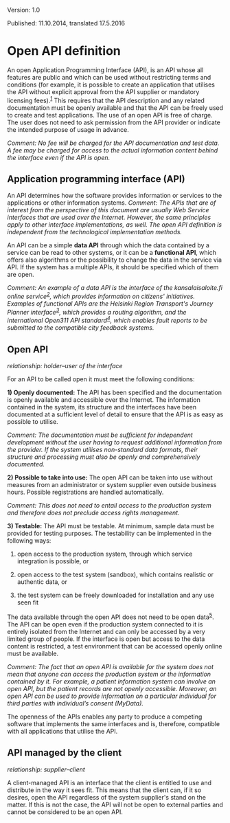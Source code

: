 Version: 1.0

Published: 11.10.2014, translated 17.5.2016



# Open API definition

An open Application Programming Interface (API), is an API whose all features are public and which can be used without restricting terms and conditions (for example, it is possible to create an application that utilises the API without explicit approval from the API supplier or mandatory licensing fees).<sup>[1]</sup> This requires that the API description and any related documentation must be openly available and that the API can be freely used to create and test applications. The use of an open API is free of charge. The user does not need to ask permission from the API provider or indicate the intended purpose of usage in advance.

<i>Comment: No fee will be charged for the API documentation and test data. A fee may be charged for access to the actual information content behind the interface even if the API is open.</i>

## Application programming interface (API)

An API determines how the software provides information or services to the applications or other information systems.
<i>Comment: The APIs that are of interest from the perspective of this document are usually Web Service interfaces that are used over the Internet. However, the same principles apply to other interface implementations, as well. The open API definition is independent from the technological implementation methods.</i>

An API can be a simple **data API** through which the data contained by a service can be read to other systems, or it can be a **functional API**, which offers also algorithms or the possibility to change the data in the service via API. If the system has a multiple APIs, it should be specified which of them are open.

<i>Comment: An example of a data API is the interface of the kansalaisaloite.fi online service<sup>[2]</sup>, which provides information on citizens' initiatives. Examples of functional APIs are the Helsinki Region Transport's Journey Planner interface<sup>[3]</sup>, which provides a routing algorithm, and the international Open311 API standard<sup>[4]</sup>, which enables fault reports to be submitted to the compatible city feedback systems.</i>

## Open API

*relationship: holder–user of the interface*

For an API to be called open it must meet the following conditions:

**1) Openly documented:** The API has been specified and the documentation is openly available and accessible over the Internet. The information contained in the system, its structure and the interfaces have been documented at a sufficient level of detail to ensure that the API is as easy as possible to utilise.

<i>Comment: The documentation must be sufficient for independent development without the user having to request additional information from the provider. If the system utilises non-standard data formats, their structure and processing must also be openly and comprehensively documented.</i>

**2) Possible to take into use:** The open API can be taken into use without measures from an administrator or system supplier even outside business hours. Possible registrations are handled automatically.

<i>Comment: This does not need to entail access to the production system and therefore does not preclude access rights management.</i>

**3) Testable:** The API must be testable. At minimum, sample data must be provided for testing purposes. The testability can be implemented in the following ways:
  1. open access to the production system, through which service integration is possible, or

  2. open access to the test system (sandbox), which contains realistic or authentic data, or

  3. the test system can be freely downloaded for installation and any use seen fit

The data available through the open API does not need to be open data<sup>[5]</sup>. The API can be open even if the production system connected to it is entirely isolated from the Internet and can only be accessed by a very limited group of people. If the interface is open but access to the data content is restricted, a test environment that can be accessed openly online must be available.

<i>Comment: The fact that an open API is available for the system does not mean that anyone can access the production system or the information contained by it. For example, a patient information system can involve an open API, but the patient records are not openly accessible. Moreover, an open API can be used to provide information on a particular individual for third parties with individual’s consent  (MyData).</i>

The openness of the APIs enables any party to produce a competing software that implements the same interfaces and is, therefore, compatible with all applications that utilise the API.

## API managed by the client

*relationship: supplier–client*

A client-managed API is an interface that the client is entitled to use and distribute in the way it sees fit. This means that the client can, if it so desires, open the API regardless of the system supplier's stand on the matter. If this is not the case, the API will not be open to external parties and cannot be considered to be an open API.


[1]: http://www.kdk.fi/fi/kokonaisarkkitehtuuri/sanasto
[2]: https://www.kansalaisaloite.fi/api
[3]: http://developer.reittiopas.fi/pages/fi/reittiopas-api
[4]: http://www.open311.org/
[5]: http://opendefinition.org/